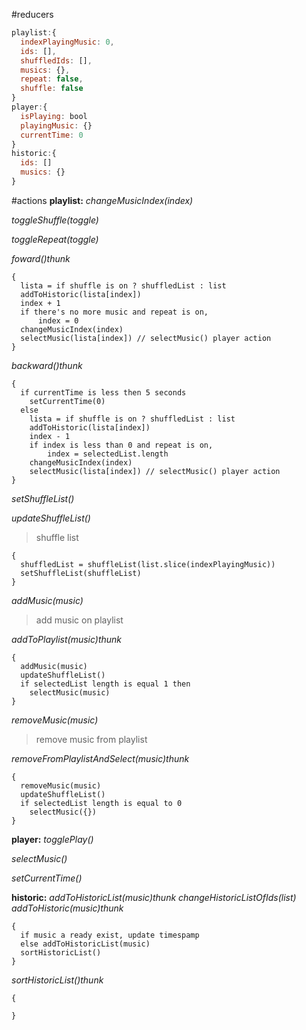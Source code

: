 #reducers
```javascript
playlist:{
  indexPlayingMusic: 0,
  ids: [],
  shuffledIds: [],
  musics: {},
  repeat: false,
  shuffle: false
}
player:{
  isPlaying: bool
  playingMusic: {}
  currentTime: 0
}
historic:{
  ids: []
  musics: {}
}
```
#actions
**playlist:**
*changeMusicIndex(index)*

*toggleShuffle(toggle)*

*toggleRepeat(toggle)*

*foward()thunk*
```
{
  lista = if shuffle is on ? shuffledList : list
  addToHistoric(lista[index])
  index + 1
  if there's no more music and repeat is on,
      index = 0
  changeMusicIndex(index)
  selectMusic(lista[index]) // selectMusic() player action
}
```
*backward()thunk*
```
{
  if currentTime is less then 5 seconds
    setCurrentTime(0)
  else
    lista = if shuffle is on ? shuffledList : list
    addToHistoric(lista[index])
    index - 1
    if index is less than 0 and repeat is on,
        index = selectedList.length
    changeMusicIndex(index)
    selectMusic(lista[index]) // selectMusic() player action
}
```

*setShuffleList()*

*updateShuffleList()*
> shuffle list
```
{
  shuffledList = shuffleList(list.slice(indexPlayingMusic))
  setShuffleList(shuffleList)
}
```


*addMusic(music)*
> add music on playlist

*addToPlaylist(music)thunk*
```
{
  addMusic(music)
  updateShuffleList()
  if selectedList length is equal 1 then
    selectMusic(music)
}
```

*removeMusic(music)*
> remove music from playlist

*removeFromPlaylistAndSelect(music)thunk*
```
{
  removeMusic(music)
  updateShuffleList()
  if selectedList length is equal to 0
    selectMusic({})
}
```

**player:**
*togglePlay()*

*selectMusic()*

*setCurrentTime()*

**historic:**
*addToHistoricList(music)thunk*
*changeHistoricListOfIds(list)*
*addToHistoric(music)thunk*
```
{
  if music a ready exist, update timespamp
  else addToHistoricList(music)
  sortHistoricList()
}
```
*sortHistoricList()thunk*
```
{

}
```
